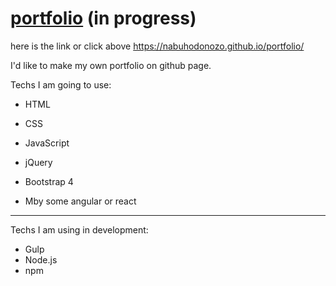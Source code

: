 # [portfolio](https://nabuhodonozo.github.io/portfolio/) (in progress)
here is the link or click above https://nabuhodonozo.github.io/portfolio/

I'd like to make my own portfolio on github page.

Techs I am going to use:
* HTML
* CSS
* JavaScript
* jQuery
* Bootstrap 4

* Mby some angular or react

-----------

Techs I am using in development: 
* Gulp
* Node.js
* npm
